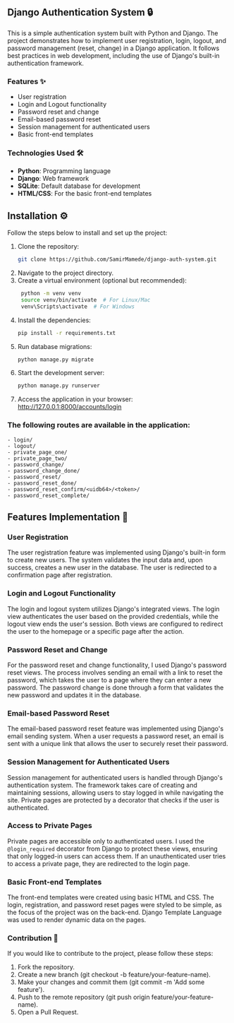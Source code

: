## Django Authentication System 🔒

This is a simple authentication system built with Python and Django. The project demonstrates how to implement user registration, login, logout, and password management (reset, change) in a Django application. It follows best practices in web development, including the use of Django's built-in authentication framework.

### Features ✨

- User registration
- Login and Logout functionality
- Password reset and change
- Email-based password reset
- Session management for authenticated users
- Basic front-end templates

### Technologies Used 🛠️

- **Python**: Programming language
- **Django**: Web framework
- **SQLite**: Default database for development
- **HTML/CSS**: For the basic front-end templates

## Installation ⚙️

Follow the steps below to install and set up the project:

1. Clone the repository:
   ```bash
   git clone https://github.com/SamirMamede/django-auth-system.git
2. Navigate to the project directory.
3. Create a virtual environment (optional but recommended):
   ```bash
    python -m venv venv
    source venv/bin/activate  # For Linux/Mac
    venv\Scripts\activate  # For Windows
4. Install the dependencies:
    ```bash
    pip install -r requirements.txt
5. Run database migrations:
    ```bash
    python manage.py migrate
6. Start the development server:
    ```bash
    python manage.py runserver
7. Access the application in your browser: http://127.0.0.1:8000/accounts/login

### The following routes are available in the application:

    - login/
    - logout/
    - private_page_one/
    - private_page_two/
    - password_change/
    - password_change_done/
    - password_reset/
    - password_reset_done/
    - password_reset_confirm/<uidb64>/<token>/
    - password_reset_complete/

## Features Implementation 📝

### User Registration
The user registration feature was implemented using Django's built-in form to create new users. The system validates the input data and, upon success, creates a new user in the database. The user is redirected to a confirmation page after registration.

### Login and Logout Functionality
The login and logout system utilizes Django's integrated views. The login view authenticates the user based on the provided credentials, while the logout view ends the user's session. Both views are configured to redirect the user to the homepage or a specific page after the action.

### Password Reset and Change
For the password reset and change functionality, I used Django's password reset views. The process involves sending an email with a link to reset the password, which takes the user to a page where they can enter a new password. The password change is done through a form that validates the new password and updates it in the database.

### Email-based Password Reset
The email-based password reset feature was implemented using Django's email sending system. When a user requests a password reset, an email is sent with a unique link that allows the user to securely reset their password.

### Session Management for Authenticated Users
Session management for authenticated users is handled through Django's authentication system. The framework takes care of creating and maintaining sessions, allowing users to stay logged in while navigating the site. Private pages are protected by a decorator that checks if the user is authenticated.

### Access to Private Pages
Private pages are accessible only to authenticated users. I used the `@login_required` decorator from Django to protect these views, ensuring that only logged-in users can access them. If an unauthenticated user tries to access a private page, they are redirected to the login page.

### Basic Front-end Templates
The front-end templates were created using basic HTML and CSS. The login, registration, and password reset pages were styled to be simple, as the focus of the project was on the back-end. Django Template Language was used to render dynamic data on the pages.

### Contribution 🤝

If you would like to contribute to the project, please follow these steps:

1. Fork the repository.
2. Create a new branch (git checkout -b feature/your-feature-name).
3. Make your changes and commit them (git commit -m 'Add some feature').
4. Push to the remote repository (git push origin feature/your-feature-name).
5. Open a Pull Request.